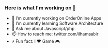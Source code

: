 ### Here is what I'm working on 👋

- 🔭 I’m currently working on OrderOnline Apps
- 🌱 I’m currently learning Software Architecture
- 💬 Ask me about Javascript/php
- 📫 How to reach me: twitter.com/ilhamsabir
- ⚡ Fun fact: I ❤ Game 🎮

